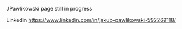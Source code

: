 JPawlikowski page still in progress

Linkedin <https://www.linkedin.com/in/jakub-pawlikowski-592269118/>
